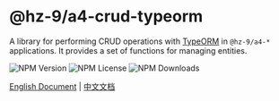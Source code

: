 # @hz-9/a4-crud-typeorm

A library for performing CRUD operations with [TypeORM] in `@hz-9/a4-*` applications. It provides a set of functions for managing entities.

![NPM Version][npm-version-url] ![NPM License][npm-license-url] ![NPM Downloads][npm-downloads-url]

[TypeORM]: https://typeorm.io/
[npm-version-url]: https://img.shields.io/npm/v/@hz-9/a4-crud-typeorm
[npm-license-url]: https://img.shields.io/npm/l/@hz-9/a4-crud-typeorm
[npm-downloads-url]: https://img.shields.io/npm/d18m/@hz-9/a4-crud-typeorm

[English Document](https://hz-9.github.io/a4/guide/a4-crud-typeorm/) | [中文文档](https://hz-9.github.io/a4/zh-CN/guide/a4-crud-typeorm/)
